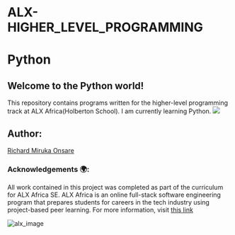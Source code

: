 <h1>ALX-HIGHER_LEVEL_PROGRAMMING</h1>

# Python
## Welcome to the Python world!

This repository contains programs written for the higher-level programming track at ALX Africa(Holberton School).
I am currently learning Python.
![](https://files.realpython.com/media/Introduction-to-C-for-Python-Programmers_Watermarked.94e5e6d8e7cb.jpg)
<h2>Author:</h2>

[Richard Miruka Onsare](https://github.com/RichardMiruka)

<h3>Acknowledgements 🌍:</h3>

All work contained in this project was completed as part of the curriculum for ALX Africa SE. ALX Africa is an online full-stack software engineering program that prepares students for careers in the tech industry using project-based peer learning. For more information, visit [this link](https://www.alxafrica.com//)

![alx_image](https://s3.amazonaws.com/intranet-projects-files/holbertonschool-higher-level_programming+/231/48a9fdbd67c84a328a9df9ec8d93b9ac2458ac37721d7d53e51a27fb2bdc5263.jpg)
